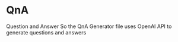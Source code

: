 # QnA
Question and Answer
So the QnA Generator file uses OpenAI API to generate questions and answers
